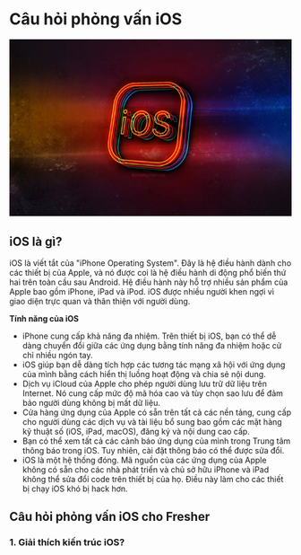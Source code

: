 # Câu hỏi phỏng vấn iOS

![](./assets/ios.jpg)

## iOS là gì?

iOS là viết tắt của "iPhone Operating System". Đây là hệ điều hành dành cho các thiết bị của Apple, và nó được coi là hệ điều hành di động phổ biến thứ hai trên toàn cầu sau Android. Hệ điều hành này hỗ trợ nhiều sản phẩm của Apple bao gồm iPhone, iPad và iPod. iOS được nhiều người khen ngợi vì giao diện trực quan và thân thiện với người dùng.

**Tính năng của iOS**

- iPhone cung cấp khả năng đa nhiệm. Trên thiết bị iOS, bạn có thể dễ dàng chuyển đổi giữa các ứng dụng bằng tính năng đa nhiệm hoặc cử chỉ nhiều ngón tay.
- iOS giúp bạn dễ dàng tích hợp các tương tác mạng xã hội với ứng dụng của mình bằng cách hiển thị luồng hoạt động và chia sẻ nội dung.
- Dịch vụ iCloud của Apple cho phép người dùng lưu trữ dữ liệu trên Internet. Nó cung cấp mức độ mã hóa cao và tùy chọn sao lưu để đảm bảo người dùng không bị mất dữ liệu.
- Cửa hàng ứng dụng của Apple có sẵn trên tất cả các nền tảng, cung cấp cho người dùng các dịch vụ và tài liệu bổ sung bao gồm các mặt hàng kỹ thuật số (iOS, iPad, macOS), đăng ký và nội dung cao cấp.
- Bạn có thể xem tất cả các cảnh báo ứng dụng của mình trong Trung tâm thông báo trong iOS. Tuy nhiên, cài đặt thông báo có thể được sửa đổi.
- iOS là một hệ thống đóng. Mã nguồn của các ứng dụng của Apple không có sẵn cho các nhà phát triển và chủ sở hữu iPhone và iPad không thể sửa đổi code trên thiết bị của họ. Điều này làm cho các thiết bị chạy iOS khó bị hack hơn.

## Câu hỏi phỏng vấn iOS cho Fresher

### 1. Giải thích kiến trúc iOS?